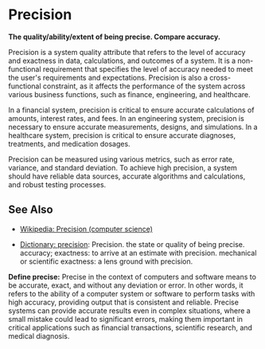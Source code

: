 # Precision

**The quality/ability/extent of being precise. Compare accuracy.**

<span data-chatgpt-prompt="explain precision (system quality attribute, non-functional requirement, cross-functional constraint)">

Precision is a system quality attribute that refers to the level of accuracy and exactness in data, calculations, and outcomes of a system. It is a non-functional requirement that specifies the level of accuracy needed to meet the user's requirements and expectations. Precision is also a cross-functional constraint, as it affects the performance of the system across various business functions, such as finance, engineering, and healthcare.

In a financial system, precision is critical to ensure accurate calculations of amounts, interest rates, and fees. In an engineering system, precision is necessary to ensure accurate measurements, designs, and simulations. In a healthcare system, precision is critical to ensure accurate diagnoses, treatments, and medication dosages.

Precision can be measured using various metrics, such as error rate, variance, and standard deviation. To achieve high precision, a system should have reliable data sources, accurate algorithms and calculations, and robust testing processes.

</span>

## See Also

* [Wikipedia: Precision (computer science)](https://wikipedia.org/wiki/Precision_(computer_science))

* [Dictionary: precision](https://www.dictionary.com/browse/precision): Precision. the state or quality of being precise.
accuracy; exactness: to arrive at an estimate with precision. mechanical or scientific exactness: a lens ground with precision.

**Define precise:** <span data-chatgpt-prompt="define precise (computers and software)">Precise in the context of computers and software means to be accurate, exact, and without any deviation or error. In other words, it refers to the ability of a computer system or software to perform tasks with high accuracy, providing output that is consistent and reliable. Precise systems can provide accurate results even in complex situations, where a small mistake could lead to significant errors, making them important in critical applications such as financial transactions, scientific research, and medical diagnosis.</span>
